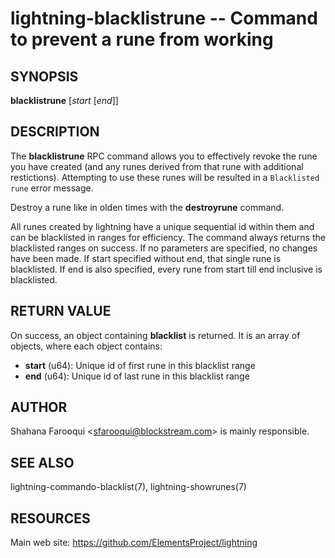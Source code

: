 lightning-blacklistrune -- Command to prevent a rune from working
==============================================================

SYNOPSIS
--------

**blacklistrune** [*start* [*end*]]

DESCRIPTION
-----------

The **blacklistrune** RPC command allows you to effectively revoke the rune you have created (and any runes derived from that rune with additional restictions). Attempting to use these runes will be resulted in a `Blacklisted rune` error message.

Destroy a rune like in olden times with the **destroyrune** command.

All runes created by lightning have a unique sequential id within them and can be blacklisted in ranges for efficiency. The command always returns the blacklisted ranges on success. If no parameters are specified, no changes have been made. If start specified without end, that single rune is blacklisted. If end is also specified, every rune from start till end inclusive is blacklisted.

RETURN VALUE
------------

[comment]: # (GENERATE-FROM-SCHEMA-START)
On success, an object containing **blacklist** is returned. It is an array of objects, where each object contains:

- **start** (u64): Unique id of first rune in this blacklist range
- **end** (u64): Unique id of last rune in this blacklist range

[comment]: # (GENERATE-FROM-SCHEMA-END)

AUTHOR
------

Shahana Farooqui <<sfarooqui@blockstream.com>> is mainly responsible.

SEE ALSO
--------

lightning-commando-blacklist(7), lightning-showrunes(7)

RESOURCES
---------

Main web site: <https://github.com/ElementsProject/lightning>

[comment]: # ( SHA256STAMP:a165eb0086559c67fd2992bd736450fc5cb60d5607b94b095782e5c43b945e66)
